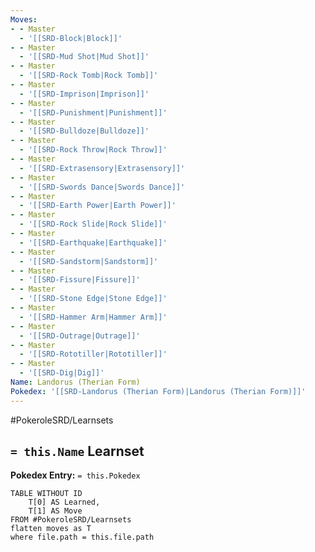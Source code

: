 ```yaml
---
Moves:
- - Master
  - '[[SRD-Block|Block]]'
- - Master
  - '[[SRD-Mud Shot|Mud Shot]]'
- - Master
  - '[[SRD-Rock Tomb|Rock Tomb]]'
- - Master
  - '[[SRD-Imprison|Imprison]]'
- - Master
  - '[[SRD-Punishment|Punishment]]'
- - Master
  - '[[SRD-Bulldoze|Bulldoze]]'
- - Master
  - '[[SRD-Rock Throw|Rock Throw]]'
- - Master
  - '[[SRD-Extrasensory|Extrasensory]]'
- - Master
  - '[[SRD-Swords Dance|Swords Dance]]'
- - Master
  - '[[SRD-Earth Power|Earth Power]]'
- - Master
  - '[[SRD-Rock Slide|Rock Slide]]'
- - Master
  - '[[SRD-Earthquake|Earthquake]]'
- - Master
  - '[[SRD-Sandstorm|Sandstorm]]'
- - Master
  - '[[SRD-Fissure|Fissure]]'
- - Master
  - '[[SRD-Stone Edge|Stone Edge]]'
- - Master
  - '[[SRD-Hammer Arm|Hammer Arm]]'
- - Master
  - '[[SRD-Outrage|Outrage]]'
- - Master
  - '[[SRD-Rototiller|Rototiller]]'
- - Master
  - '[[SRD-Dig|Dig]]'
Name: Landorus (Therian Form)
Pokedex: '[[SRD-Landorus (Therian Form)|Landorus (Therian Form)]]'
---
```


#PokeroleSRD/Learnsets

## `= this.Name` Learnset

**Pokedex Entry:** `= this.Pokedex`

```dataview
TABLE WITHOUT ID
    T[0] AS Learned,
    T[1] AS Move
FROM #PokeroleSRD/Learnsets
flatten moves as T
where file.path = this.file.path
```
